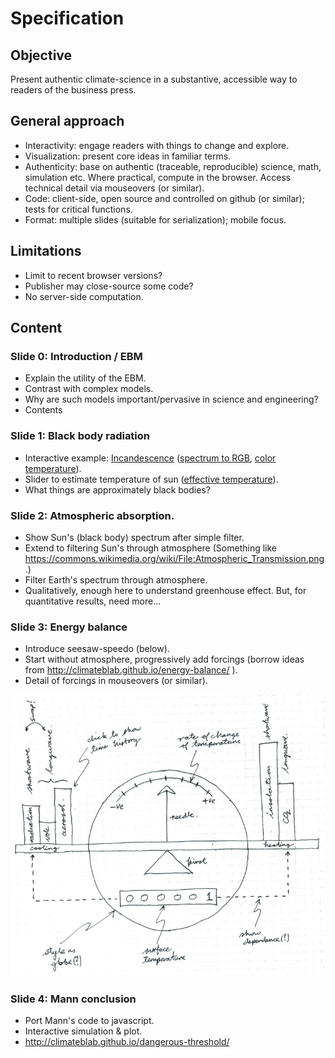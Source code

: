 # Specification

## Objective

Present authentic climate-science in a substantive, accessible way to
readers of the business press.

## General approach

* Interactivity: engage readers with things to change and explore.
* Visualization: present core ideas in familiar terms.
* Authenticity: base on authentic (traceable, reproducible) science,
  math, simulation etc. Where practical, compute in the
  browser. Access technical detail via mouseovers (or similar).
* Code: client-side, open source and controlled on github (or
  similar); tests for critical functions.
* Format: multiple slides (suitable for serialization); mobile focus.

## Limitations

* Limit to recent browser versions?
* Publisher may close-source some code?
* No server-side computation.

## Content

### Slide 0: Introduction / EBM

* Explain the utility of the EBM.
* Contrast with complex models.
* Why are such models important/pervasive in science and engineering?
* Contents

### Slide 1: Black body radiation

* Interactive example:
  [Incandescence](https://en.wikipedia.org/wiki/Incandescence)
  ([spectrum to RGB](http://markkness.net/colorpy/ColorPy.html),
  [color temperature](https://en.wikipedia.org/wiki/Color_temperature)).
* Slider to estimate temperature of sun
  ([effective temperature](https://en.wikipedia.org/wiki/Effective_temperature)).
* What things are approximately black bodies?

### Slide 2: Atmospheric absorption.

* Show Sun's (black body) spectrum after simple filter.
* Extend to filtering Sun's through atmosphere (Something like
  https://commons.wikimedia.org/wiki/File:Atmospheric_Transmission.png.)
* Filter Earth's spectrum through atmosphere.
* Qualitatively, enough here to understand greenhouse effect. But,
  for quantitative results, need more...

### Slide 3: Energy balance

* Introduce seesaw-speedo (below).
* Start without atmosphere, progressively add forcings (borrow ideas
  from http://climateblab.github.io/energy-balance/ ).
* Detail of forcings in mouseovers (or similar).

![](https://github.com/haulashore/mann-threshold/blob/master/seesaw_speedo.png "Seesaw speedo")

### Slide 4: Mann conclusion

* Port Mann's code to javascript.
* Interactive simulation & plot.
* http://climateblab.github.io/dangerous-threshold/
